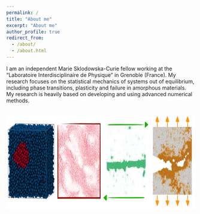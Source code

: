 ```yaml
---
permalink: /
title: "About me"
excerpt: "About me"
author_profile: true
redirect_from: 
  - /about/
  - /about.html
---
```


I am an independent Marie Sklodowska-Curie fellow working at the “Laboratoire Interdisciplinaire de Physique” in Grenoble (France). My research focuses on the statistical mechanics of systems out of equilibrium, including phase transitions, plasticity and failure in amorphous materials. My research is heavily based on developing and using advanced numerical methods.

<br/>
<img src="/images/overview-min.png" width="1000" height="250">
<br/>

